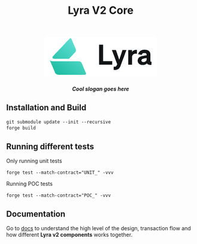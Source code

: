 <div align="center">
  <h1 align="center"> Lyra V2 Core</h1>

<p align='center'>
    <br>
    <br>
    <img src='./docs/imgs/overall/logo.png' alt='lyra' width="300" />
    <h5 align="center"> Cool slogan goes here </h6>
</p> 
</div>

## Installation and Build

```shell
git submodule update --init --recursive
forge build
```

## Running different tests

Only running unit tests

```shell
forge test --match-contract="UNIT_" -vvv
```

Running POC tests

```shell
forge test --match-contract="POC_" -vvv
```

## Documentation

Go to [docs](./docs) to understand the high level of the design, transaction flow and how different **Lyra v2 components** works together.
